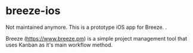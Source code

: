 breeze-ios
==========

Not maintained anymore. This is a prototype iOS app for Breeze. .

Breeze (https://www.breeze.pm) is a simple project management tool that uses Kanban as it's main workflow method.


